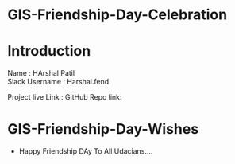 # GIS-Friendship-Day-Celebration


# Introduction

 Name : HArshal Patil <br>
 Slack Username : Harshal.fend

 Project live Link :
 GitHub Repo link: 
 
# GIS-Friendship-Day-Wishes

* Happy Friendship DAy To All Udacians....
 
